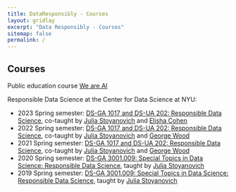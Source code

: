 ```yaml
---
title: DataResponsibly - Courses
layout: gridlay
excerpt: "Data Responsibly - Courses"
sitemap: false
permalink: /
---
```



## Courses

Public education course [We are AI](http://bit.ly/WeAreAI)

Responsible Data Science at the Center for Data Science at NYU:
* 2023 Spring semester: [DS-GA 1017 and DS-UA 202: Responsible Data Science](https://dataresponsibly.github.io/rds23/), co-taught by [Julia Stoyanovich](http://stoyanovich.org/) and [Elisha Cohen](https://www.elishacohen.com/)
* 2022 Spring semester: [DS-GA 1017 and DS-UA 202: Responsible Data Science](https://dataresponsibly.github.io/rds22/), co-taught by [Julia Stoyanovich](http://stoyanovich.org/) and [George Wood](http://gwood.me)
* 2021 Spring semester: [DS-GA 1017 and DS-UA 202: Responsible Data Science](https://dataresponsibly.github.io/rds21/), co-taught by [Julia Stoyanovich](http://stoyanovich.org/) and [George Wood](http://gwood.me)
* 2020 Spring semester: [DS-GA 3001.009: Special Topics in Data Science: Responsible Data Science](https://dataresponsibly.github.io/courses/spring20), taught by [Julia Stoyanovich](http://stoyanovich.org/)
* 2019 Spring semester: [DS-GA 3001.009: Special Topics in Data Science: Responsible Data Science](https://dataresponsibly.github.io/courses/spring19), taught by [Julia Stoyanovich](http://stoyanovich.org/)
